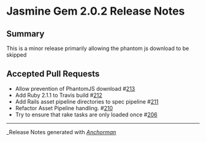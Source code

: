 # Jasmine Gem 2.0.2 Release Notes

## Summary

This is a minor release primarily allowing the phantom js download to be skipped

## Accepted Pull Requests

* Allow prevention of PhantomJS download #[213](http://github.com/pivotal/jasmine-gem/pull/213)
* Add Ruby 2.1.1 to Travis build #[212](http://github.com/pivotal/jasmine-gem/pull/212)
* Add Rails asset pipeline directories to spec pipeline #[211](http://github.com/pivotal/jasmine-gem/pull/211)
* Refactor Asset Pipeline handling. #[210](http://github.com/pivotal/jasmine-gem/pull/210)
* Try to ensure that rake tasks are only loaded once #[206](http://github.com/pivotal/jasmine-gem/pull/206)

------

_Release Notes generated with _[Anchorman](http://github.com/infews/anchorman)_
